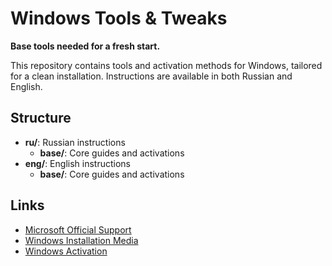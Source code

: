 # Windows Tools & Tweaks

**Base tools needed for a fresh start.**

This repository contains tools and activation methods for Windows, tailored for a clean installation. Instructions are available in both Russian and English.

## Structure
- **ru/**: Russian instructions
  - **base/**: Core guides and activations
- **eng/**: English instructions
  - **base/**: Core guides and activations

## Links
- [Microsoft Official Support](https://support.microsoft.com/)
- [Windows Installation Media](https://www.microsoft.com/software-download/windows10)
- [Windows Activation]()
